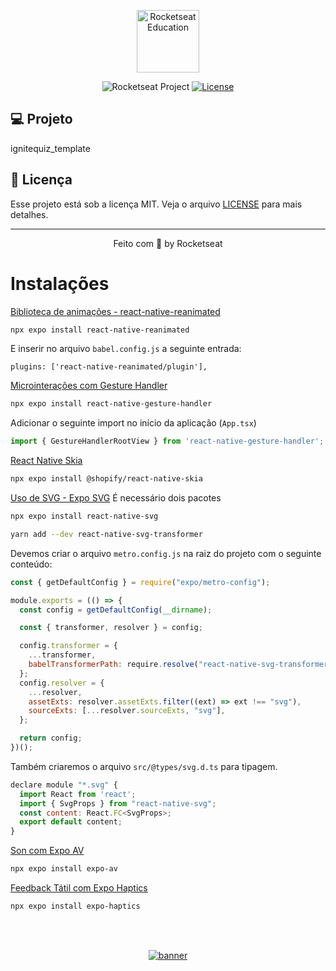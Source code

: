 <p align="center">
  <img alt="Rocketseat Education" src="https://avatars.githubusercontent.com/u/69590972?s=200&v=4" width="100px" />
</p>

<p align="center">
  <img src="https://img.shields.io/static/v1?label=Rocketseat&message=Education&color=8257e5&labelColor=202024" alt="Rocketseat Project" />
  <a href="LICENSE"><img  src="https://img.shields.io/static/v1?label=License&message=MIT&color=8257e5&labelColor=202024" alt="License"></a>
</p>


## 💻 Projeto

ignitequiz_template

## 📝 Licença

Esse projeto está sob a licença MIT. Veja o arquivo [LICENSE](LICENSE) para mais detalhes.

---

<p align="center">
  Feito com 💜 by Rocketseat
</p>


<!--START_SECTION:aulas-->

# Instalações

[Biblioteca de animações - react-native-reanimated](https://docs.expo.dev/versions/latest/sdk/reanimated/)
```bash
npx expo install react-native-reanimated
```

E inserir no arquivo `babel.config.js` a seguinte entrada:

`plugins: ['react-native-reanimated/plugin'],`




[Microinterações com Gesture Handler](https://docs.swmansion.com/react-native-gesture-handler/docs/installation)

```bash
npx expo install react-native-gesture-handler
```


Adicionar o seguinte import no início da aplicação (`App.tsx`)
```javascript
import { GestureHandlerRootView } from 'react-native-gesture-handler';
```


[React Native Skia](https://docs.expo.dev/versions/latest/sdk/skia/)

```bash
npx expo install @shopify/react-native-skia
```



[Uso de SVG - Expo SVG](https://docs.expo.dev/versions/latest/sdk/svg/)
É necessário dois pacotes

```bash
npx expo install react-native-svg

yarn add --dev react-native-svg-transformer
```

Devemos criar o arquivo `metro.config.js` na raiz do projeto com o seguinte conteúdo:

```javascript
const { getDefaultConfig } = require("expo/metro-config");

module.exports = (() => {
  const config = getDefaultConfig(__dirname);

  const { transformer, resolver } = config;

  config.transformer = {
    ...transformer,
    babelTransformerPath: require.resolve("react-native-svg-transformer"),
  };
  config.resolver = {
    ...resolver,
    assetExts: resolver.assetExts.filter((ext) => ext !== "svg"),
    sourceExts: [...resolver.sourceExts, "svg"],
  };

  return config;
})();

```

Também criaremos o arquivo `src/@types/svg.d.ts` para tipagem.
```javascript
declare module "*.svg" {
  import React from 'react';
  import { SvgProps } from "react-native-svg";
  const content: React.FC<SvgProps>;
  export default content;
}
```



[Son com Expo AV](https://docs.expo.dev/versions/latest/sdk/av/)
```bash
npx expo install expo-av
```



[Feedback Tátil com Expo Haptics](https://docs.expo.dev/versions/latest/sdk/haptics/#installation)

```bash
npx expo install expo-haptics
```

<!--END_SECTION:aulas-->


<!--START_SECTION:footer-->

<br />
<br />

<p align="center">
  <a href="https://discord.gg/rocketseat" target="_blank">
    <img align="center" src="https://storage.googleapis.com/golden-wind/comunidade/rodape.svg" alt="banner"/>
  </a>
</p>

<!--END_SECTION:footer-->





